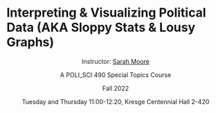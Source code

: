 # Interpreting & Visualizing Political Data (AKA Sloppy Stats & Lousy Graphs)

<p align=center> Instructor: <a href="sarahmoore2022@u.northwestern.edu">Sarah Moore</a>
  
<p align=center> A POLI_SCI 490 Special Topics Course 

<p align=center> Fall 2022 

<p align=center> Tuesday and Thursday 11:00-12:20, Kresge Centennial Hall 2-420
